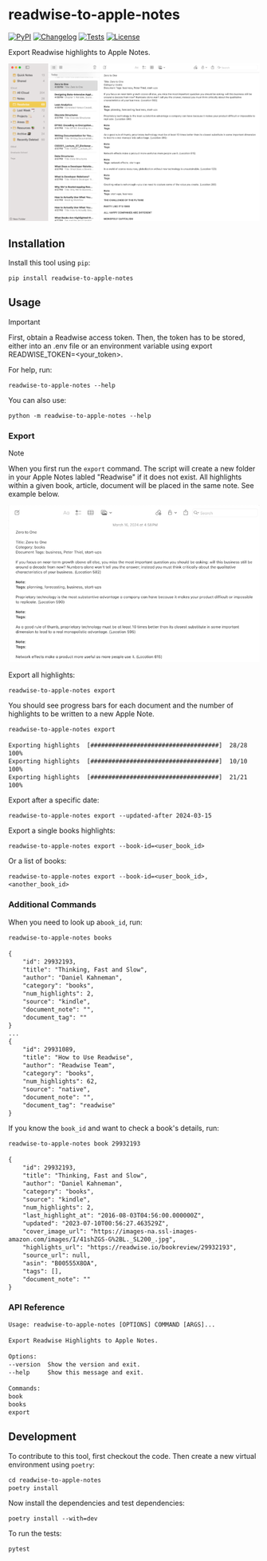 # readwise-to-apple-notes

[![PyPI](https://img.shields.io/pypi/v/readwise-to-apple-notes.svg)](https://pypi.org/project/readwise-to-apple-notes/)
[![Changelog](https://img.shields.io/github/v/release/Scarvy/readwise-to-apple-notes?include_prereleases&label=changelog)](https://github.com/Scarvy/readwise-to-apple-notes/releases)
[![Tests](https://github.com/Scarvy/readwise-to-apple-notes/actions/workflows/test.yml/badge.svg)](https://github.com/Scarvy/readwise-to-apple-notes/actions/workflows/test.yml)
[![License](https://img.shields.io/badge/license-Apache%202.0-blue.svg)](https://github.com/Scarvy/readwise-to-apple-notes/blob/master/LICENSE)

Export Readwise highlights to Apple Notes.

![apple-notes-readwise-folder](images/apple-notes-readwise-folder.png)

## Installation

Install this tool using `pip`:

    pip install readwise-to-apple-notes

## Usage

> [!IMPORTANT]
> First, obtain a Readwise access token. Then, the token has to be stored, either into an .env file or an environment variable using export READWISE_TOKEN=<your_token>.

For help, run:

    readwise-to-apple-notes --help

You can also use:

    python -m readwise-to-apple-notes --help

### Export

> [!NOTE]
> When you first run the `export` command. The script will create a new folder in your Apple Notes labled "Readwise" if it does not exist. All highlights within a given book, article, document will be placed in the same note. See example below.

![readwise-apple-note-example](/images/readwise-apple-note-example-v2.png)

Export all highlights:

    readwise-to-apple-notes export

You should see progress bars for each document and the number of highlights to be written to a new Apple Note.

    readwise-to-apple-notes export

    Exporting highlights  [####################################]  28/28 100% 
    Exporting highlights  [####################################]  10/10  100%         
    Exporting highlights  [####################################]  21/21  100%  

Export after a specific date:

    readwise-to-apple-notes export --updated-after 2024-03-15

Export a single books highlights:

    readwise-to-apple-notes export --book-id=<user_book_id>

Or a list of books:

    readwise-to-apple-notes export --book-id=<user_book_id>,<another_book_id>

### Additional Commands

When you need to look up a`book_id`, run:

    readwise-to-apple-notes books
    
    {
        "id": 29932193,
        "title": "Thinking, Fast and Slow",
        "author": "Daniel Kahneman",
        "category": "books",
        "num_highlights": 2,
        "source": "kindle",
        "document_note": "",
        "document_tag": ""
    }
    ...
    {
        "id": 29931089,
        "title": "How to Use Readwise",
        "author": "Readwise Team",
        "category": "books",
        "num_highlights": 62,
        "source": "native",
        "document_note": "",
        "document_tag": "readwise"
    }

If you know the `book_id` and want to check a book's details, run:

    readwise-to-apple-notes book 29932193

    {
        "id": 29932193,
        "title": "Thinking, Fast and Slow",
        "author": "Daniel Kahneman",
        "category": "books",
        "source": "kindle",
        "num_highlights": 2,
        "last_highlight_at": "2016-08-03T04:56:00.000000Z",
        "updated": "2023-07-10T00:56:27.463529Z",
        "cover_image_url": "https://images-na.ssl-images-amazon.com/images/I/41shZGS-G%2BL._SL200_.jpg",
        "highlights_url": "https://readwise.io/bookreview/29932193",
        "source_url": null,
        "asin": "B00555X8OA",
        "tags": [],
        "document_note": ""
    }

### API Reference

    Usage: readwise-to-apple-notes [OPTIONS] COMMAND [ARGS]...

    Export Readwise Highlights to Apple Notes.

    Options:
    --version  Show the version and exit.
    --help     Show this message and exit.

    Commands:
    book
    books
    export

## Development

To contribute to this tool, first checkout the code. Then create a new virtual environment using `poetry`:

    cd readwise-to-apple-notes
    poetry install

Now install the dependencies and test dependencies:

    poetry install --with=dev

To run the tests:

    pytest
